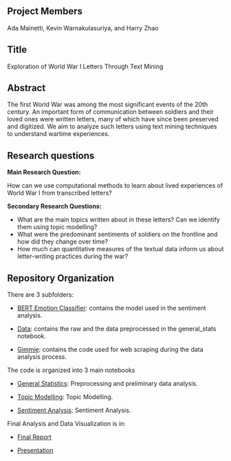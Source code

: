 ## Project Members
Ada Mainetti, Kevin Warnakulasuriya, and Harry Zhao
## Title
Exploration of World War I Letters Through Text Mining

## Abstract
The first World War was among the most significant events of the 20th century. An important form of communication between soldiers and their loved ones were written letters, many of which have since been preserved and digitized. We aim to analyze such letters using text mining techniques to understand wartime experiences. 

## Research questions
**Main Research Question:**

How can we use computational methods to learn about lived experiences of World War I from transcribed letters?

**Secondary Research Questions:**

- What are the main topics written about in these letters? Can we identify them using topic modelling?
- What were the predominant sentiments of soldiers on the frontline and how did they change over time?
- How much can quantitative measures of the textual data inform us about letter-writing practices during the war?

## Repository Organization

There are 3 subfolders:

- [BERT Emotion Classifier](./bert_emotion_classifier/): contains the model used in the sentiment analysis.

- [Data](./data/): contains the raw and the data preprocessed in the general_stats notebook.

- [Gimmie](./gimmie/): contains the code used for web scraping during the data analysis process.

The code is organized into 3 main notebooks

- [General Statistics](./general_stats.ipynb): Preprocessing and preliminary data analysis.

- [Topic Modelling](./topicmodelling.ipynb): Topic Modelling.

- [Sentiment Analysis](./sentiment_analysis_final.ipynb): Sentiment Analysis.

Final Analysis and Data Visualization is in:

- [Final Report](./FinalReport.pdf)

- [Presentation](./ww1letterspresent.pptx)
